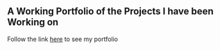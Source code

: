 ## A Working Portfolio of the Projects I have been Working on

Follow the link [here](https://kieranbest.github.io/) to see my portfolio
